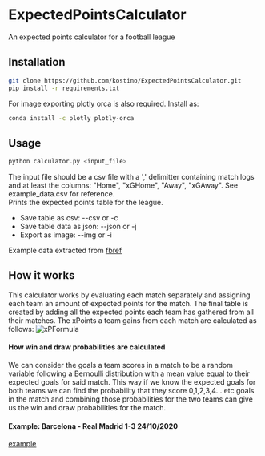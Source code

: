 # ExpectedPointsCalculator
An expected points calculator for a football league

## Installation
```bash
git clone https://github.com/kostino/ExpectedPointsCalculator.git
pip install -r requirements.txt
```
For image exporting plotly orca is also required. Install as:
```bash
conda install -c plotly plotly-orca
```

## Usage
```bash
python calculator.py <input_file>
```
The input file should be a csv file with a ',' delimitter containing match logs and at least the columns: "Home", "xGHome", "Away", "xGAway". See example_data.csv for reference.  
Prints the expected points table for the league.  
* Save table as csv: --csv or -c
* Save table data as json: --json or -j
* Export as image: --img or -i

Example data extracted from [fbref](https://fbref.com/en/)

## How it works
This calculator works by evaluating each match separately and assigning each team an amount of expected points for the match. The final table is created by adding all the expected points each team has gathered from all their matches. The xPoints a team gains from each match are calculated as follows: 
![xPFormula](https://render.githubusercontent.com/render/math?math=%5Cdisplaystyle+xPoints+%3D+winProb%5Ctimes3+%2B+drawProb%5Ctimes1%0A)
#### How win and draw probabilities are calculated
We can consider the goals a team scores in a match to be a random variable following a Bernoulli distribution with a mean value equal to their expected goals for said match. This way if we know the expected goals for both teams we can find the probability that they score 0,1,2,3,4... etc goals in the match and combining those probabilities for the two teams can give us the win and draw probabilities for the match.  
#### Example: Barcelona - Real Madrid 1-3 24/10/2020
[example](xPoints_Barcelona-RealMadrid_example.ipynb)
